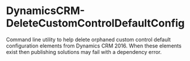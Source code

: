 # DynamicsCRM-DeleteCustomControlDefaultConfig
Command line utility to help delete orphaned custom control default configuration elements from Dynamics CRM 2016. When these elements exist then publishing solutions may fail with a dependency error.
